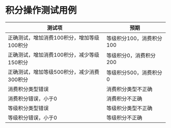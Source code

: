 # 积分操作测试用例

| 测试项                                     | 预期                     |
| ------------------------------------------ | ------------------------ |
| 正确测试，增加消费100积分，增加等级100积分 | 等级积分100，消费积分100 |
| 正确测试，增加消费100积分，减少等级150积分 | 等级积分0，消费积分200   |
| 正确测试，增加等级500积分，减少消费300积分 | 等级积分500，消费积分0   |
| 消费积分类型错误                           | 消费积分类型不正确       |
| 消费积分错误，小于0                        | 消费积分不正确           |
| 等级积分类型错误                           | 等级积分类型不正确       |
| 等级积分错误，小于0                        | 等级积分不正确           |

